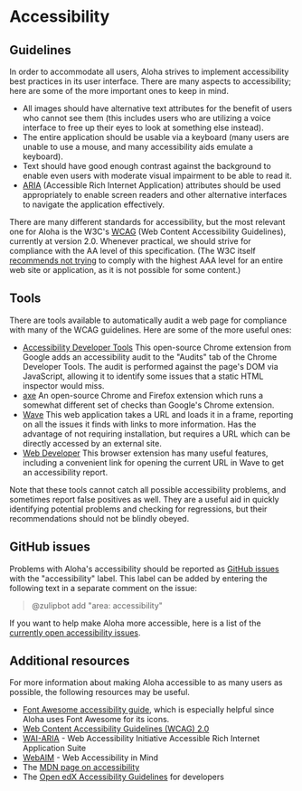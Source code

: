 # Accessibility

## Guidelines

In order to accommodate all users, Aloha strives to implement accessibility
best practices in its user interface. There are many aspects to accessibility;
here are some of the more important ones to keep in mind.

- All images should have alternative text attributes for the benefit of users
  who cannot see them (this includes users who are utilizing a voice interface
  to free up their eyes to look at something else instead).
- The entire application should be usable via a keyboard (many users are unable
  to use a mouse, and many accessibility aids emulate a keyboard).
- Text should have good enough contrast against the background to enable
  even users with moderate visual impairment to be able to read it.
- [ARIA](https://www.w3.org/WAI/intro/aria) (Accessible Rich Internet
  Application) attributes should be used appropriately to enable screen
  readers and other alternative interfaces to navigate the application
  effectively.

There are many different standards for accessibility, but the most relevant
one for Aloha is the W3C's [WCAG](https://www.w3.org/TR/WCAG20/) (Web Content
Accessibility Guidelines), currently at version 2.0. Whenever practical, we
should strive for compliance with the AA level of this specification.
(The W3C itself
[recommends not trying](https://www.w3.org/TR/UNDERSTANDING-WCAG20/conformance.html#uc-conf-req1-head)
to comply with the highest AAA level for an entire web site or application,
as it is not possible for some content.)

## Tools

There are tools available to automatically audit a web page for compliance
with many of the WCAG guidelines. Here are some of the more useful ones:

- [Accessibility Developer Tools][chrome-webstore]
  This open-source Chrome extension from Google adds an accessibility audit to
  the "Audits" tab of the Chrome Developer Tools. The audit is performed
  against the page's DOM via JavaScript, allowing it to identify some issues
  that a static HTML inspector would miss.
- [axe](https://www.deque.com/products/axe/) An open-source Chrome and Firefox
  extension which runs a somewhat different set of checks than Google's Chrome
  extension.
- [Wave](https://wave.webaim.org/) This web application takes a URL and loads
  it in a frame, reporting on all the issues it finds with links to more
  information. Has the advantage of not requiring installation, but requires
  a URL which can be directly accessed by an external site.
- [Web Developer](https://chrispederick.com/work/web-developer/) This browser
  extension has many useful features, including a convenient link for opening
  the current URL in Wave to get an accessibility report.

Note that these tools cannot catch all possible accessibility problems, and
sometimes report false positives as well. They are a useful aid in quickly
identifying potential problems and checking for regressions, but their
recommendations should not be blindly obeyed.

## GitHub issues

Problems with Aloha's accessibility should be reported as
[GitHub issues](https://github.com/zulip/zulip/issues) with the "accessibility"
label. This label can be added by entering the following text in a separate
comment on the issue:

> @zulipbot add "area: accessibility"

If you want to help make Aloha more accessible, here is a list of the
[currently open accessibility issues][accessibility-issues].

## Additional resources

For more information about making Aloha accessible to as many users as
possible, the following resources may be useful.

- [Font Awesome accessibility guide](https://fontawesome.com/how-to-use/on-the-web/other-topics/accessibility),
  which is especially helpful since Aloha uses Font Awesome for its icons.
- [Web Content Accessibility Guidelines (WCAG) 2.0](https://www.w3.org/TR/WCAG/)
- [WAI-ARIA](https://www.w3.org/WAI/intro/aria) - Web Accessibility Initiative
  Accessible Rich Internet Application Suite
- [WebAIM](https://webaim.org/) - Web Accessibility in Mind
- The [MDN page on accessibility](https://developer.mozilla.org/en-US/docs/Web/Accessibility)
- The [Open edX Accessibility Guidelines][openedx-guidelines] for developers

[chrome-webstore]: https://chrome.google.com/webstore/detail/accessibility-developer-t/fpkknkljclfencbdbgkenhalefipecmb
[openedx-guidelines]: https://edx.readthedocs.io/projects/edx-developer-guide/en/latest/conventions/accessibility.html
[accessibility-issues]: https://github.com/zulip/zulip/issues?q=is%3Aissue+is%3Aopen+label%3A%22area%3A%20accessibility%22
